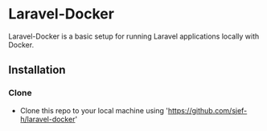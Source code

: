 # Laravel-Docker

Laravel-Docker is a basic setup for running Laravel applications locally with Docker.

## Installation

### Clone

- Clone this repo to your local machine using 'https://github.com/sjef-h/laravel-docker'